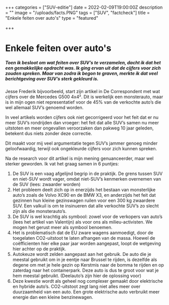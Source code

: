 +++
categories = ["SUV-editie"]
date = 2022-02-09T19:00:00Z
description = ""
image = "/uploads/facts.PNG"
tags = ["SUV", "factcheck"]
title = "Enkele feiten over auto's"
type = "featured"

+++
# Enkele feiten over auto's

##### Toen ik besloot om wat feiten over SUV’s te verzamelen, dacht ik dat het een gemakkelijke opdracht was. Ik ging ervan uit dat de cijfers voor zich zouden spreken. Maar van zodra ik begon te graven, merkte ik dat veel berichtgeving over SUV’s sterk gekleurd is.

Jesse Frederik bijvoorbeeld, start zijn artikel in De Correspondent met wat cijfers over de Mercedes G500 4x4². Dit is werkelijk een monsterauto, maar is in mijn ogen niet representatief voor de 45% van de verkochte auto’s die wel allemaal SUV’s genoemd worden.

In veel artikels worden cijfers ook niet gecorrigeerd voor het feit dat er nu meer SUV’s rondrijden dan vroeger: het feit dat alle SUV’s samen nu meer uitstoten en meer ongevallen veroorzaken dan pakweg 10 jaar geleden, betekent dus niets zonder deze correctie.

Dit maakt voor mij veel argumentatie tegen SUV’s jammer genoeg minder geloofwaardig, terwijl ook ongekleurde cijfers voor zich kunnen spreken.

Na de research voor dit artikel is mijn mening genuanceerder, maar wel sterker geworden. Ik vat het graag samen in 6 puntjes:

1. De SUV is een vaag afgelijnd begrip in de praktijk. De grens tussen SUV en niet-SUV wordt vager, omdat niet-SUV’s kenmerken overnemen van de SUV (lees: zwaarder worden)
2. Het probleem deelt zich op in enerzijds het bestaan van monsterlijke auto’s zoals de Volvo XC90 en de BMW X3, en anderzijds het feit dat gezinnen hun kleine gezinswagen ruilen voor een 300 kg zwaardere SUV. Een valkuil is om te insinueren dat alle verkochte SUV’s zo slecht zijn als die monsterauto’s.
3. De SUV is wel krachtig als symbool: zowel voor de verkopers van auto’s (lees het artikel van Valentijn) als voor ons als milieu-activisten. We mogen het gerust meer als symbool benoemen.
4. Het is problematisch dat de EU zware wagens aanmoedigt, door de toegelaten CO2-uitstoot te laten afhangen van de massa. Hoewel de coëfficienten hier elke paar jaar worden aangepast, loopt de wetgeving hier achter op de praktijk.
5. Autokeuze wordt zelden aangepast aan het gebruik. De auto die je meestal gebruikt om in je eentje naar Brussel te rijden, is dezelfde als degene om met je hele gezin op Kerstmis naar de bomma te rijden en op zaterdag naar het containerpark. Deze auto is dus te groot voor wat je hem meestal gebruikt. (Deelauto’s zijn hier de oplossing voor)
6. Deze kwestie wordt als geheel nog complexer gemaakt door elektrische en hybride auto’s. CO2-uitstoot zegt lang niet alles meer over duurzaamheid van een auto. Een grote elektrische auto verbruikt meer energie dan een kleine benzinewagen.